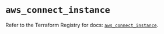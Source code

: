 # `aws_connect_instance`

Refer to the Terraform Registry for docs: [`aws_connect_instance`](https://registry.terraform.io/providers/hashicorp/aws/5.93.0/docs/resources/connect_instance).
